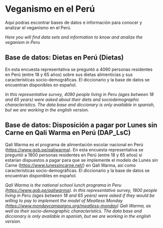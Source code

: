 # Veganismo en el Perú
Aqui podras escontrar bases de datos e información para conocer y analizar el veganismo en el Perú.

*Here you will find data sets and information to know and analize the veganism in Peru*

## Base de datos: Dietas en Perú (Dietas)
En esta encuesta representativa se preguntó a 4090 personas residentes en Perú (entre 18 y 65 años) sobre sus dietas alimenticias y sus características socio-demográficas. El diccionario y la base de datos se encuentran disponibles en español.

*In this representative survey, 4090 people living in Peru (ages between 18 and 65 years) were asked about their diets and sociodemographic characteristics. The data base and diccionary is only available in spanish, but we are working in the english version.*

## Base de datos: Disposición a pagar por Lunes sin Carne en Qali Warma en Perú (DAP_LsC)
Qali Warma es el programa de alimentación escolar nacional en Perú (https://www.gob.pe/qaliwarma). En esta encuesta representativa se preguntó a 1800 personas residentes en Perú (entre 18 y 65 años) si estarían dispuestos a pagar para que se implemente el modelo de Lunes sin Carne (https://www.lunessincarne.net/) en Qali Warma, así como características socio-demográficas. El diccionario y la base de datos se encuentran disponibles en español.

*Qali Warma is the national school lunch programa in Peru (https://www.gob.pe/qaliwarma). In this representative survey, 1800 people living in Peru (ages between 18 and 65 years) were asked if they would be willing to pay to implement the model of Meatless Monday (https://www.mondaycampaigns.org/meatless-monday) Qali Warma, as well as their socio-demographic characteristics. The data base and diccionary is only available in spanish, but we are working in the english version.*

